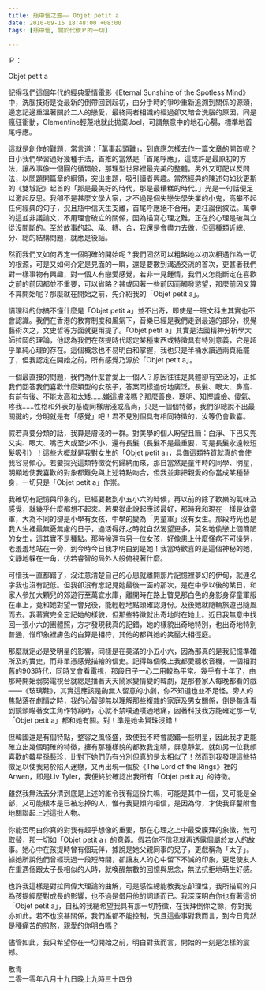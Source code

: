 ```yaml
---
title: 瓶中信之壹—— Objet petit a
date: 2010-09-15 18:48:00 +08:00
tags: [瓶中信, 關於代號Ｐ的一切]

---
```


Ｐ：  
  
Objet petit a

  
記得我們這個年代的經典愛情電影《Eternal Sunshine of the Spotless Mind》中，洗腦技術是從最新的倒帶回到起初，由分手時的爭吵重新追溯到關係的源頭，邊忘記邊重溫著關於二人的戀愛，最終兩者相識的經過卻又暗合洗腦的原因，同是瘋狂衝動，Clementine輕蔑地就此拋棄Joel，可謂無意中的地石心腸，標準地首尾呼應。  
  
這就是創作的難題，常言道：「萬事起頭難」，到底應怎樣去作一篇文章的開首呢？自小我們學習過好幾種手法，首推的當然是「首尾呼應」，這或許是最原初的方法，讓故事像一個圓的循環般，那理型世界裡最完美的整體。另外又可配以反問法，以問題開篇章的綱領，突出主題，吸引讀者興趣。當然經典的陳述句如狄更斯的《雙城記》起首的「那是最美好的時代，那是最糟糕的時代。」光是一句話便足以激起反思。我卻不是甚麼文學大家，才不過是個失戀失學失業的小鬼，高攀不起任何經典的句子，況且瓶中信天生支離，首尾呼應絕不合用，更枉論倒敘法。萬幸的這並非議論文，不用理會破立的關係，因為描寫心理之難，正在於心理是破與立從沒間斷的。至於故事的起、承、轉、合，我還是會盡力去做，但這種類近總、分、總的結構問題，就應是後話。  
  
然而我們又如何界定一個明確的開始呢？我們固然可以粗略地以初次相遇作為一切的根源，可是又如何介定是見面的一瞬，還是要數到溝通交流的首次，更甚者我們對一樣事物有興趣，對一個人有戀愛感覺，若非一見鍾情，我們又怎能斷定在喜歡之前的前因都並不重要，可以省略？甚或因著一些前因而觸發慾望，那麼前因又算不算開始呢？那麼就在開始之前，先介紹我的「Objet petit a」。  
  
讀理科的你搞不懂什麼是「Objet petit a」並不出奇，即使是一班文科生其實也不會認識。我們在香港的教育制度和風氣下，音樂已經是我們走到最遠的部分，視覺藝術次之，文史哲等方面就更甭提了。「Objet petit a」其實是法國精神分析學大師拉岡的理論，他認為我們在孩提時代認定某種東西或特徵具有特別意義，它是超乎單純心理的存在。這個概念也不易明白和掌握，我也只是半桶水讀過兩頁紙罷了，但我認定在開始之前，所有感覺乃源於「Objet petit a」。  
  
一個最直接的問題，我們為什麼會愛上一個人？原因往往是具體卻有空泛的，正如我們回答我們喜歡什麼類型的女孩子，答案同樣過份地廣泛。長髮、眼大、鼻高、有前有後、不能太高和太矮……嫌這膚淺嗎？那麼善良、聰明、知慳識儉、傻氣、疼我……性格和外表的基礎同樣膚淺或高尚，只是一個個特徵，我們卻總說不出最關鍵的，分明就是有「感覺」吧！君不見別個具有相同特徵的，汝等仍會歡喜。  
  
假若真要分類的話，我算是膚淺的一群。對美學的個人盼望且簡：白淨、下巴又兜又尖、眼大、嘴巴大或至少不小，還有長髮（長髮不是最重要，可是長髮永遠較短髮吸引）！這些大概就是我對女生的「Objet petit a」，具備這類特質就真的會使我容易傾心。若要探究這類特徵從何歸納而來，那自當然是童年時的同學、明星，明顯地使我喜歡的對象都難免與上述特點吻合，但我並非把親愛的你當成某種替身，一切只是「Objet petit a」作崇。  
  
我確切有記憶與印象的，已經要數到小五小六的時候，再以前的除了歡樂的氣味及感覺，就幾乎什麼都想不起來。若果從此說起應該最好，那時我和現在一樣是幼童軍，大為不同的卻是小學有女孩，中學的變為「男童軍」沒有女生。那段時光也是我人生裡最無憂無慮的日子，過活得好之時就自然渴望更多，莫名地偷戀上個簡陋的女生，這其實不是種點。那時候還有另一位女孩，好像患上什麼怪病不可操勞，老羞羞地站在一旁，到今時今日我才明白到是她！我當時歡喜的是這個神秘的她，文靜地躲在一角，彷若睿智的局外人般俯視著什麼。  
  
可惜我一直都錯了，沒注意清楚自己的心思就離開那片記憶裡夢幻的伊甸，就連名字我也沒有記低。但我卻沒有忘記見她最後一面的那次，是在中學以後的某日，和家人參加大顆兒的郊遊行至萬宜水庫，離開時在路上瞥見那白色的身影身穿童軍服在車上，竟和她對望一會兒後，能輕輕地點頭確認身份。及後她就隨輛旅遊巴隨風而去。我著實完全忘記她的樣貌，但那些特徵就出奇地附在她上。近日我無意中找回一張小六的團體照，方才發現我真的記錯，她的樣貌出奇地特別，也出奇地特別普通，惟印象裡膚色的白算是相符，其他的都與她的笑靨大相徑庭。  
  
那麼就定必是受明星的影響，同樣是在美滿的小五小六，因為那真的是我記憶準確所及的實史，而非單憑感覺描繪的信史。記得每個晚上我都愛聽收音機，一個相對舊的903時代，同時又會看電視，那段日子一心二用較為平常。幾乎有十年了，由那時開始弱勢電視台就總是播著天天鬧家變情變的韓劇，是那套家人每晚都看的戲——《玻璃鞋》，其實這應該是齣無人留意的小劇，你不知道也並不足怪。旁人的焦點落在劇情之時，我的心智卻無以理解那些複雜的家庭及男女關係，倒是每逢看到鏡頭瞄著女主角作特寫時，心就不禁噗通噗通地痛，因著科技我方能確定那一切「Objet petit a」都和她有關。對！準是她金賢珠沒錯！  
  
但韓國還是有個特點，整容之風怪盛，致使我不時會認錯一些明星，因此我才更能確立出幾個明確的特徵，擁有那種樣貌的都教我定睛，屏息靜氣。就如另一位我頗喜歡的韓星孫藝珍，比對下她們仍有分別但真的是太相似了！然而到我發現這些特徵足以使我易於陷入迷戀，又再出現一個於《The Lord of the Rings》裡的Arwen，即是Liv Tyler，我便終於確認出我所有「Objet petit a」的特徵。  
  
雖然我無法去分清到底是上述的誰令我有這份共鳴，可能是其中一個，又可能是全部，又可能根本是已被忘掉的人，惟有我更傾向相信，是因為你，才使我穿鑿附會地關聯起上述這批人物。  
  
你能否明白你真的對我有超乎想像的重要，那在心理之上中最受膜拜的象徵，無可取替，那一切如「Objet petit a」的意義。假若你不信我就再透露個屬於友人的故事。她心中在孩提時曾有個玩伴，據說是她父親同事的兒子，更戲稱為「太子」。據她所說他們曾經玩過一段短時間，卻讓友人的心中留下不滅的印象，更足使友人在重遇個跟太子長相似的人時，就喚醒無數的回憶與思念，無法抗拒地萌生好感。  
  
也許我這樣是對拉岡偉大理論的曲解，可是感性總能教我忘卻理性，我所描寫的只為孩提經歷對成長的影響，也不過是借用他的詞語而已。我深深明白你也有著這份「Objet petit a」，自私的我總希望我具有那一切特徵，在我拜倒你之餘，你對我亦如此。若不也沒甚關係，我們誰都不能控制，況且這些事對我而言，到今日竟然是種痛苦的煎熬，親愛的你明白嗎？  
  
儘管如此，我只希望你在一切開始之前，明白對我而言，開始的一刻是怎樣的震撼。  
  
敷青  
二零一零年八月十九日晚上九時三十四分  
  
